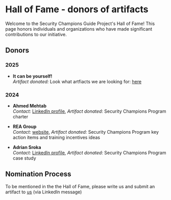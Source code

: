 # Hall of Fame - donors of artifacts

Welcome to the Security Champions Guide Project's Hall of Fame! This page honors individuals and organizations who have made significant contributions to our initiative.

## Donors

### 2025

- **It can be yourself!**  
  *Artifact donated:* Look what artfiacts we are looking for: [here](https://securitychampions.owasp.org/artifacts/)

### 2024

- **Ahmed Mehtab**  
  *Contact:* [LinkedIn profile](https://www.linkedin.com/in/ahmedmehtab/), *Artifact donated:* Security Champions Program charter

- **REA Group**  
  *Contact:* [website](https://www.rea-group.com/), *Artifact donated:* Security Champions Program key action items and training incentives ideas

- **Adrian Sroka**  
  *Contact:* [LinkedIn profile](https://www.linkedin.com/in/adriansroka/), *Artifact donated:* Security Champions Program case study

## Nomination Process

To be mentioned in the the Hall of Fame, please write us and submit an artifact to [us](https://securitychampions.owasp.org/team/) (via LinkedIn message)

